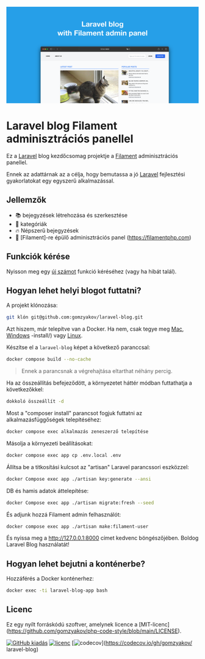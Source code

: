 ![Laravel blog Filament adminisztrációs panellel](../docs/social-preview-en.png)

# Laravel blog Filament adminisztrációs panellel

Ez a [Laravel](https://laravel.com) blog kezdőcsomag projektje a [Filament](https://filamentphp.com) adminisztrációs panellel.

Ennek az adattárnak az a célja, hogy bemutassa a jó [Laravel](https://laravel.com) fejlesztési gyakorlatokat egy egyszerű alkalmazással.

## Jellemzők

- 📚 bejegyzések létrehozása és szerkesztése
- 🥑 kategóriák
- :fire: Népszerű bejegyzések
- :hatched_chick: [Filament]-re épülő adminisztrációs panel (https://filamentphp.com)

## Funkciók kérése

Nyisson meg egy [új számot](https://github.com/gomzyakov/laravel-blog/issues/new) funkció kéréséhez (vagy ha hibát talál).

## Hogyan lehet helyi blogot futtatni?

A projekt klónozása:

``` bash
git klón git@github.com:gomzyakov/laravel-blog.git
```

Azt hiszem, már telepítve van a Docker. Ha nem, csak tegye meg [Mac](https://docs.docker.com/desktop/install/mac-install/), [Windows](https://docs.docker.com/desktop/install/windows) -install/) vagy [Linux](https://docs.docker.com/desktop/install/linux-install/).

Készítse el a `laravel-blog` képet a következő paranccsal:

``` bash
docker compose build --no-cache
```

>Ennek a parancsnak a végrehajtása eltarthat néhány percig.

Ha az összeállítás befejeződött, a környezetet háttér módban futtathatja a következőkkel:

``` bash
dokkoló összeállít -d
```

Most a "composer install" parancsot fogjuk futtatni az alkalmazásfüggőségek telepítéséhez:

``` bash
docker compose exec alkalmazás zeneszerző telepítése
```

Másolja a környezeti beállításokat:

``` bash
docker compose exec app cp .env.local .env
```

Állítsa be a titkosítási kulcsot az "artisan" Laravel parancssori eszközzel:

``` bash
docker Compose exec app ./artisan key:generate --ansi
```

DB és hamis adatok áttelepítése:

``` bash
docker Compose exec app ./artisan migrate:fresh --seed
```

És adjunk hozzá Filament admin felhasználót:

``` bash
docker compose exec app ./artisan make:filament-user
```

És nyissa meg a http://127.0.0.1:8000 címet kedvenc böngészőjében. Boldog Laravel Blog használatát!

## Hogyan lehet bejutni a konténerbe?

Hozzáférés a Docker konténerhez:

``` bash
docker exec -ti laravel-blog-app bash
```

## Licenc

Ez egy nyílt forráskódú szoftver, amelynek licence a [MIT-licenc] (https://github.com/gomzyakov/php-code-style/blob/main/LICENSE).


[![GitHub kiadás](https://img.shields.io/github/release/gomzyakov/laravel-blog.svg)](https://github.com/gomzyakov/laravel-blog/releases/latest)
[![licenc](https://img.shields.io/badge/License-MIT-green.svg)](https://github.com/gomzyakov/laravel-blog/blob/development/LICENSE)
[![codecov](https://codecov.io/gh/gomzyakov/laravel-blog/branch/main/graph/badge.svg?token=4CYTVMVUYV)](https://codecov.io/gh/gomzyakov/ laravel-blog)